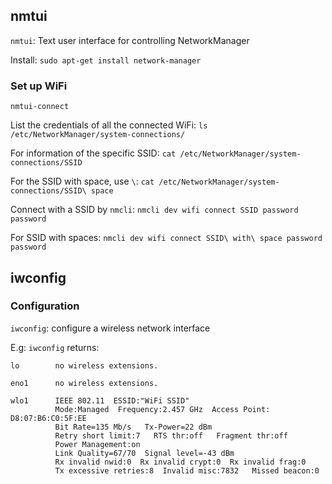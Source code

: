 ## nmtui

``nmtui``: Text user interface for controlling NetworkManager

Install: ``sudo apt-get install network-manager``

### Set up WiFi

```
nmtui-connect
```

List the credentials of all the connected WiFi: ``ls /etc/NetworkManager/system-connections/``

For information of the specific SSID: ``cat /etc/NetworkManager/system-connections/SSID``

For the SSID with space, use ``\``: ``cat /etc/NetworkManager/system-connections/SSID\ space``

Connect with a SSID by ``nmcli``: ``nmcli dev wifi connect SSID password password``

For SSID with spaces: ``nmcli dev wifi connect SSID\ with\ space password password``

## iwconfig

### Configuration

``iwconfig``: configure a wireless network interface

E.g: ``iwconfig`` returns:

```
lo        no wireless extensions.

eno1      no wireless extensions.

wlo1      IEEE 802.11  ESSID:"WiFi SSID"
          Mode:Managed  Frequency:2.457 GHz  Access Point: D8:07:B6:C0:5F:EE   
          Bit Rate=135 Mb/s   Tx-Power=22 dBm   
          Retry short limit:7   RTS thr:off   Fragment thr:off
          Power Management:on
          Link Quality=67/70  Signal level=-43 dBm  
          Rx invalid nwid:0  Rx invalid crypt:0  Rx invalid frag:0
          Tx excessive retries:8  Invalid misc:7832   Missed beacon:0
```
